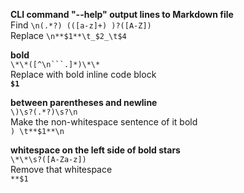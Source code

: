 **CLI command "--help" output lines to Markdown file**     
Find `\n(.*?) (([a-z]+) )?([A-Z])`     
Replace `\n**$1**\t_$2_\t$4`     
     
     
**bold**     
`\*\*([^\n```.]*)\*\*`     
Replace with bold inline code block     
**`$1`**     
     
     
**between parentheses and newline**     
`\)\s?(.*?)\s?\n`     
Make the non-whitespace sentence of it bold     
`) \t**$1**\n`     
     
     
**whitespace on the left side of bold stars**     
`\*\*\s?([A-Za-z])`     
Remove that whitespace     
`**$1`     
     
     
  